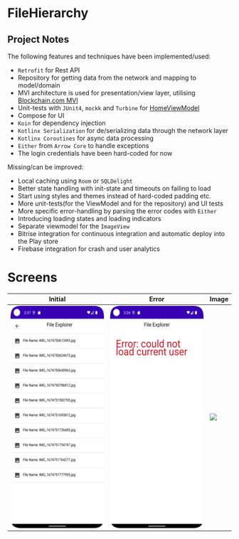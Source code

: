 # FileHierarchy

## Project Notes

The following features and techniques have been implemented/used:
* `Retrofit` for Rest API
* Repository for getting data from the network and mapping to model/domain
* MVI architecture is used for presentation/view layer, utilising [Blockchain.com MVI](https://github.com/blockchain/My-Wallet-V3-Android/blob/master/commonarch/src/main/java/com/blockchain/commonarch/presentation/mvi_v2/MVI.kt)
* Unit-tests with `JUnit4`, `mockk` and `Turbine` for [HomeViewModel](https://github.com/The-Shader/FileHierarchy/blob/main/app/src/test/java/com/fireblade/filehierarchy/HomeViewModelTests.kt)
* Compose for UI
* `Koin` for dependency injection
* `Kotlinx Serialization` for de/serializing data through the network layer
* `Kotlinx Coroutines` for async data processing
* `Either` from `Arrow Core` to handle exceptions
* The login credentials have been hard-coded for now

Missing/can be improved:
* Local caching using `Room` or `SQLDelight`
* Better state handling with init-state and timeouts on failing to load
* Start using styles and themes instead of hard-coded padding etc.
* More unit-tests(for the ViewModel and for the repository) and UI tests
* More specific error-handling by parsing the error codes with `Either`
* Introducing loading states and loading indicators
* Separate viewmodel for the `ImageView`
* Bitrise integration for continuous integration and automatic deploy into the Play store
* Firebase integration for crash and user analytics

# Screens

|Initial|Error|Image|
| -- | -- | -- |
| <img src="folder_items.png" height="500" /> | <img src="login_error.png" height="500" /> | <img src="image_view.png" height="500" /> |
